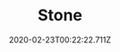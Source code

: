 ---
templateKey: blog-post
featuredpost: false
date: 2020-02-23T00:22:22.711Z
featuredimage: /img/Stone.png
title: Stone
description: Stone
type: resource
sellPrice: 2
tags:
  - resource
---